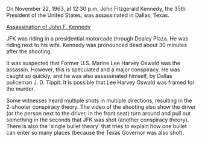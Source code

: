 On November 22, 1963, at 12:30 p.m, John Fitzgerald Kennedy, the 35th President of the United States, was assassinated in Dallas, Texas.

[Assassination of John F. Kennedy](https://en.wikipedia.org/wiki/Assassination_of_John_F._Kennedy)

JFK was riding in a presidential motorcade through Dealey Plaza. He was riding next to his wife. Kennedy was pronounced dead about 30 minutes after the shooting.

It was suspected that Former U.S. Marine Lee Harvey Oswald was the assassin. However, this is speculated and a major conspiracy. He was caught so quickly, and he was also assassinated himself, by Dallas policeman J. D. Tippit. It is possible that Lee Harvey Oswald was framed for the murder.

Some witnesses heard multiple shots in multiple directions, resulting in the 2-shooter conspiracy theory. The video of the shooting also show the driver (or the person next to the driver, in the front seat) turn around and pull out something in the seconds that JFK was shot (another conspiracy theory). There is also the 'single bullet theory' that tries to explain how one bullet can enter so many places (because the Texas Governor was also shot).